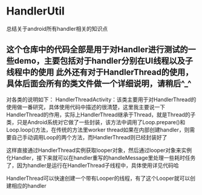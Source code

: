 # HandlerUtil
总结关于android所有handler相关的知识点

这个仓库中的代码全部是用于对Handler进行测试的一些demo，主要包括对于handler分别在UI线程以及子线程中的使用
此外还有对于HandlerThread的使用，具体后面会所有的类文件做一个详细说明，请稍后^_^
-------------------------

对各类的说明如下：
HandlerThreadActivity：该类主要用于对HandlerThread的使用做一番研究，具体使用代码中描述的很清楚，这里我主要说一下HandlerThread的作用，实际上HandlerThread继承于Thread，就是Thread的子类，只是Android系统对它做了一些封装，该方法中调用了Loop.prepare()和Loop.loop()方法，在传统的方法里worker thread如果在内部创建handler，则需要自己手动调用Loop的两个方法，而HandlerThread则已经封装好了

这样直接通过HandlerThread实例获取looper对象，然后通过looper对象来实例化Handler，接下来就可以在handler重写的handleMessage里处理一些耗时任务了，因为handler是运行在HandlerThread子线程中，具体使用详见代码哈

HandlerThread可以快速创建一个带有Looper的线程，有了这个Looper就可以创建相应的handler
